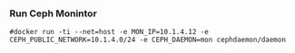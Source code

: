 ### Run Ceph Monintor

```console
#docker run -ti --net=host -e MON_IP=10.1.4.12 -e CEPH_PUBLIC_NETWORK=10.1.4.0/24 -e CEPH_DAEMON=mon cephdaemon/daemon
```
